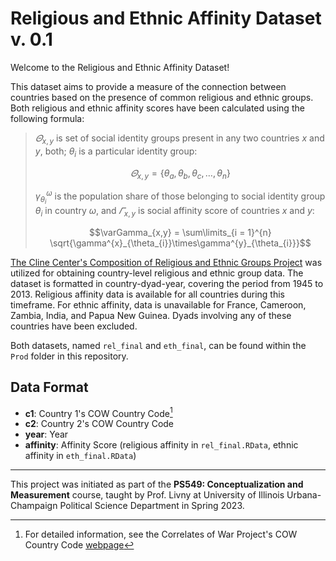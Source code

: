 # Religious and Ethnic Affinity Dataset v. 0.1

Welcome to the Religious and Ethnic Affinity Dataset! 

This dataset aims to provide a measure of the connection between countries based on the presence of common religious and ethnic groups. Both religious and ethnic affinity scores have been calculated using the following formula:

>$\varTheta_{x, y}$ is set of social identity groups present in any two countries $x$ and $y$, both; $\theta_{i}$ is a particular identity group:
>```math
>    \varTheta_{x, y} =  \bigl\{ \theta_{a}, \theta_{b}, \theta_{c}, \ldots , \theta_{n} \bigr\}
>```
>
>$\gamma^{\omega}_ {\theta_{i}}$ is the population share of those belonging to social identity group $\theta_{i}$ in country $\omega$, and $\varGamma_{x,y}$ is social affinity score of countries $x$ and $y$:
>
>```math
> \varGamma_{x,y} = \sum\limits_{i = 1}^{n} \sqrt{\gamma^{x}_{\theta_{i}}\times\gamma^{y}_{\theta_{i}}}
>```

[The Cline Center's Composition of Religious and Ethnic Groups Project](https://clinecenter.illinois.edu/project/Religious-Ethnic-Identity/composition-religious-and-ethnic-groups-creg-project) was utilized for obtaining country-level religious and ethnic group data. The dataset is formatted in country-dyad-year, covering the period from 1945 to 2013. Religious affinity data is available for all countries during this timeframe. For ethnic affinity, data is unavailable for France, Cameroon, Zambia, India, and Papua New Guinea. Dyads involving any of these countries have been excluded.

Both datasets, named `rel_final` and `eth_final`, can be found within the `Prod` folder in this repository.

## Data Format

* **c1**: Country 1's COW Country Code[^1]
* **c2**: Country 2's COW Country Code
* **year**: Year
* **affinity**: Affinity Score (religious affinity in `rel_final.RData`, ethnic affinity in `eth_final.RData`)

***
This project was initiated as part of the **PS549: Conceptualization and Measurement** course, taught by Prof. Livny at University of Illinois Urbana-Champaign Political Science Department in Spring 2023.

[^1]: For detailed information, see the Correlates of War Project's COW Country Code [webpage](https://correlatesofwar.org/cow-country-codes/)
